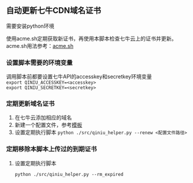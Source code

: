 ## 自动更新七牛CDN域名证书
需要安装python环境

使用acme.sh定期获取新证书，再使用本脚本检查七牛云上的证书并更新。acme.sh用法参考：[acme.sh](https://github.com/acmesh-official/acme.sh)

### 设置脚本需要的环境变量
调用脚本前都要设置七牛API的accesskey和secretkey环境变量  
    `export QINIU_ACCESSKEY=<accesskey>`  
    `export QINIU_SECRETKEY=<secretkey>`  

### 定期更新域名证书
1. 在七牛云添加相应的域名  
2. 新建一个配置文件，参考[模板](https://github.com/zhouguangjie/qiniu_helper/blob/main/src/domain_cert.template.json)  
3. 设置定期执行脚本
    `python ./src/qiniu_helper.py --renew <配置文件路径>`  

### 定期移除本脚本上传过的到期证书
1. 设置定期执行脚本

    `python ./src/qiniu_helper.py --rm_expired`  